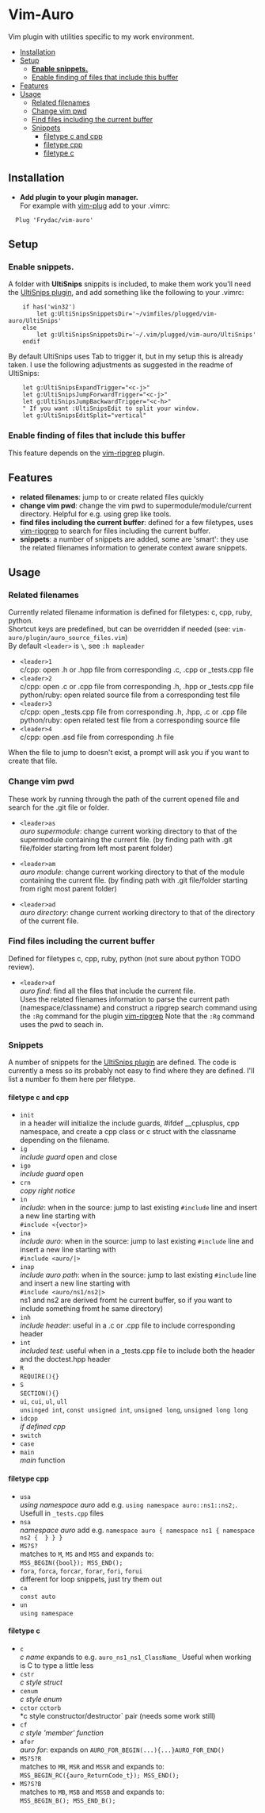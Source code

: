 # Vim-Auro

Vim plugin with utilities specific to my work environment.

<!-- vim-markdown-toc GFM -->

* [Installation](#installation)
* [Setup](#setup)
    * [**Enable snippets.**](#enable-snippets)
    * [Enable finding of files that include this buffer](#enable-finding-of-files-that-include-this-buffer)
* [Features](#features)
* [Usage](#usage)
    * [Related filenames](#related-filenames)
    * [Change vim pwd](#change-vim-pwd)
    * [Find files including the current buffer](#find-files-including-the-current-buffer)
    * [Snippets](#snippets)
        * [filetype c and cpp](#filetype-c-and-cpp)
        * [filetype cpp](#filetype-cpp)
        * [filetype c](#filetype-c)

<!-- vim-markdown-toc -->


## Installation

* **Add plugin to your plugin manager.**  
  For example with [vim-plug](https://github.com/junegunn/vim-plug) add to your .vimrc:  
```
  Plug 'Frydac/vim-auro'
```

## Setup

### **Enable snippets.**  
  A folder with **UltiSnips** snippits is included, to make them work you'll need the [UltiSnips plugin](https://github.com/SirVer/ultisnips), and add something like the following to your .vimrc:
```
    if has('win32')
        let g:UltiSnipsSnippetsDir='~/vimfiles/plugged/vim-auro/UltiSnips'
    else
        let g:UltiSnipsSnippetsDir='~/.vim/plugged/vim-auro/UltiSnips'
    endif
```
By default UltiSnips uses Tab to trigger it, but in my setup this is already taken. I use the following adjustments as suggested in the readme of UltiSnips:
```
    let g:UltiSnipsExpandTrigger="<c-j>"
    let g:UltiSnipsJumpForwardTrigger="<c-j>"
    let g:UltiSnipsJumpBackwardTrigger="<c-h>"
    " If you want :UltiSnipsEdit to split your window.
    let g:UltiSnipsEditSplit="vertical"
```

### Enable finding of files that include this buffer
  This feature depends on the [vim-ripgrep](https://github.com/jremmen/vim-ripgrep) plugin. 


## Features
  * **related filenames**: jump to or create related files quickly
  * **change vim pwd**: change the vim pwd to supermodule/module/current directory. Helpful for e.g. using grep like tools.
  * **find files including the current buffer**: defined for a few filetypes, uses [vim-ripgrep](https://github.com/jremmen/vim-ripgrep) to search for files including the current buffer.
  * **snippets**: a number of snippets are added, some are 'smart': they use the related filenames information to generate context aware snippets.

## Usage
### Related filenames
Currently related filename information is defined for filetypes: c, cpp, ruby, python.  
Shortcut keys are predefined, but can be overridden if needed (see: `vim-auro/plugin/auro_source_files.vim`)  
By default `<leader>` is `\`, see `:h mapleader`  

* `<leader>1`  
  c/cpp: open .h or .hpp file from corresponding .c, .cpp or \_tests.cpp file  
* `<leader>2`  
  c/cpp: open .c or .cpp file from corresponding .h, .hpp or \_tests.cpp file  
  python/ruby: open related source file from a corresponding test file
* `<leader>3`  
  c/cpp: open \_tests.cpp file from corresponding .h, .hpp, .c or .cpp file  
  python/ruby: open related test file from a corresponding source file
* `<leader>4`  
  c/cpp: open .asd file from corresponding .h file  

When the file to jump to doesn't exist, a prompt will ask you if you want to create that file.

### Change vim pwd
These work by running through the path of the current opened file and search for the .git file or folder.

* `<leader>as`  
  *auro supermodule*: change current working directory to that of the supermodule containing the current file. (by finding path with .git file/folder starting from left most parent folder)

* `<leader>am`  
  *auro module*: change current working directory to that of the module containing the current file. (by finding path with .git file/folder starting from right most parent folder) 

* `<leader>ad`  
  *auro directory*: change current working directory to that of the directory of the current file.

### Find files including the current buffer
Defined for filetypes c, cpp, ruby, python (not sure about python TODO review).  

* `<leader>af`  
  *auro find*: find all the files that include the current file.  
  Uses the related filenames information to parse the current path (namespace/classname) and construct a ripgrep search command using the `:Rg` command for the plugin [vim-ripgrep](https://github.com/jremmen/vim-ripgrep)
  Note that the `:Rg` command uses the pwd to seach in.


### Snippets
  A number of snippets for the [UltiSnips plugin](https://github.com/SirVer/ultisnips) are defined. The code is currently a mess so its probably not easy to find where they are defined. I'll list a number fo them here per filetype.

#### filetype c and cpp

 * `init`   
   in a header will initialize the include guards, #ifdef __cplusplus, cpp namespace, and create a cpp class or c struct with the classname depending on the filename.
 * `ig`  
   *include guard* open and close
 * `igo`  
   *include guard* open
 * `crn`  
   *copy right notice*
  * `in`  
  *include*: when in the source: jump to last existing `#include` line and insert a new line starting with  
  `#include <{vector}>`
  * `ina`  
  *include auro*: when in the source: jump to last existing `#include` line and insert a new line starting with  
  `#include <auro/|>`
  * `inap`  
  *include auro path*: when in the source: jump to last existing `#include` line and insert a new line starting with  
  `#include <auro/ns1/ns2|>`  
   ns1 and ns2 are derived fromt he current buffer, so if you want to include something fromt he same directory)
  * `inh`  
  *include header*: useful in a .c or .cpp file to include corresponding header
  * `int`  
  *included test*: useful when in a _tests.cpp file to include both the header and the doctest.hpp header
  * `R`  
  `REQUIRE(){}`
  * `S`  
  `SECTION(){}`
  * `ui`, `cui`, `ul`, `ull`  
  `unsinged int`, `const unsigned int`, `unsigned long`, `unsigned long long`
  * `idcpp`  
  *if defined cpp*
  * `switch`  
  * `case`  
  * `main`  
  *main* function


#### filetype cpp
 * `usa`  
   *using namespace auro* add e.g. `using namespace auro::ns1::ns2;`. Usefull in `_tests.cpp` files
 * `nsa`  
   *namespace auro* add e.g. `namespace auro { namespace ns1 { namespace ns2 {  } } }`
 * `MS?S?`  
   matches to `M`, `MS` and `MSS` and expands to:  
   `MSS_BEGIN({bool}); MSS_END();`
  * `fora`, `forca`, `forcar`, `forar`, `fori`, `forui`  
  different for loop snippets, just try them out
  * `ca`  
  `const auto`
  * `un`  
  `using namespace`



#### filetype c
  * `c`  
   *c name* expands to e.g. `auro_ns1_ns1_ClassName_` Useful when working is C to type a little less
  * `cstr`  
   *c style struct*
  * `cenum`  
   *c style enum*
  * `cctor` `cctorb`  
   *c style constructor/destructor` pair (needs some work still)
  * `cf`  
   *c style 'member' function*
  * `afor`  
   *auro for*: expands on `AURO_FOR_BEGIN(...){...}AURO_FOR_END() `
  * `MS?S?R`  
   matches to `MR`, `MSR` and `MSSR` and expands to:  
   `MSS_BEGIN_RC({auro_ReturnCode_t}); MSS_END();`
  * `MS?S?B`  
   matches to `MB`, `MSB` and `MSSB` and expands to:  
   `MSS_BEGIN_B(); MSS_END_B();`
  



